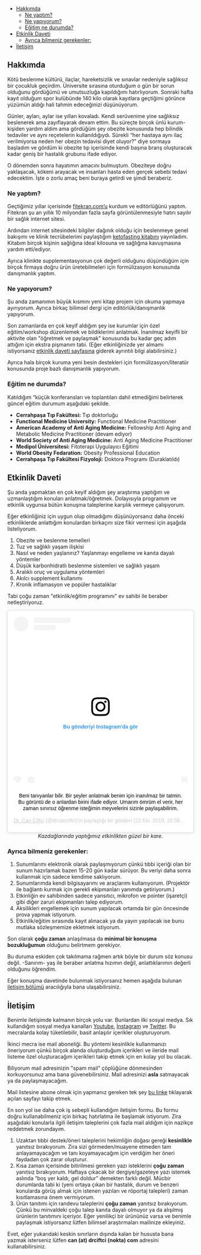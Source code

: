 - [Hakkımda](#hakkımda)
    + [Ne yaptım?](#ne-yaptım)
    + [Ne yapıyorum?](#ne-yapıyorum?)
    + [Eğitim ne durumda?](#eğitim-ne-durumda)
- [Etkinlik Daveti](#etkinlik-daveti)
    + [Ayrıca bilmeniz gerekenler:](#ayrıca-bilmeniz-gerekenler)
- [İletişim](#iletişim)
## Hakkımda

Kötü beslenme kültürü, ilaçlar, hareketsizlik ve sınavlar nedeniyle sağlıksız bir çocukluk geçirdim. Üniversite sırasına oturduğum o gün bir sorun olduğunu gördüğümü ve umutsuzluğa kapıldığımı hatırlıyorum. Sonraki hafta kayıt olduğum spor kulübünde 140 kilo olarak kayıtlara geçtiğimi görünce yüzümün aldığı hali tahmin edeceğinizi düşünüyorum.

Günler, ayları, aylar ise yılları kovaladı. Kendi serüvenime yine sağlıksız beslenerek ama zayıflayarak devam ettim. Bu süreçte birçok ünlü kurum-kişiden yardım aldım ama gördüğüm şey obezite konusunda hep bilindik tedaviler ve aynı reçetelerin kullanıldığıydı. Sürekli “her hastaya aynı ilaç verilmiyorsa neden her obezin tedavisi diyet oluyor?” diye sormaya başladım ve gördüm ki obezite tıp içerisinde kendi başına branş oluşturacak kadar geniş bir hastalık grubunu ifade ediyor.

O dönemden sonra hayatımın amacını bulmuştum. Obeziteye doğru yaklaşacak, kökeni arayacak ve insanları hasta eden gerçek sebebi tedavi edecektim. İşte o zorlu amaç beni buraya getirdi ve şimdi beraberiz.

### Ne yaptım?

Geçtiğimiz yıllar içerisinde [fitekran.com’u](http://fitekran.com/) kurdum ve editörlüğünü yaptım. Fitekran şu an yıllık 10 milyondan fazla sayfa görüntülenmesiyle hatırı sayılır bir sağlık internet sitesi.

Ardından internet sitesindeki bilgiler dağınık olduğu için beslenmeye genel bakışımı ve klinik tecrübelerimi paylaştığım [ketofasting kitabını](https://www.amazon.com.tr/Ketofasting-Ketojenik-Beslenme-Aral%C4%B1kl%C4%B1-Oru%C3%A7/dp/6050962960) yayınladım. Kitabım birçok kişinin sağlığına ideal kilosuna ve sağlığına kavuşmasına yardım etti/ediyor.

Ayrıca klinikte supplementasyonun çok değerli olduğunu düşündüğüm için birçok firmaya doğru ürün üretebilmeleri için formülizasyon konusunda danışmanlık yaptım.

### Ne yapıyorum?

Şu anda zamanımın büyük kısmını yeni kitap projem için okuma yapmaya ayırıyorum. Ayrıca birkaç bilimsel dergi için editörlük/danışmanlık yapıyorum.

Son zamanlarda en çok keyif aldığım şey ise kurumlar için özel eğitim/workshop düzenlemek ve bildiklerimi anlatmak. İnanılmaz keyifli bir aktivite olan "öğretmek ve paylaşmak" konusunda bu kadar geç adım attığım için ekstra pişmanım tabi. (Eğer etkinliğinizde yer almamı istiyorsanız [etkinlik daveti sayfasına](#etkinlik-daveti-sayfası) giderek ayrıntılı bilgi alabilirsiniz.)

Ayrıca hala birçok kuruma yeni besin destekleri için formülizasyon/literatür konusunda proje bazlı danışmanlık yapıyorum.

### Eğitim ne durumda?

Katıldığım “küçük konferansları ve toplantıları dahil etmediğimi belirterek güncel eğitim durumum aşağıdaki şekilde.

- **Cerrahpaşa Tıp Fakültesi:** Tıp doktorluğu
- **Functional Medicine University:** Functional Medicine Practitioner
- **American Academy of Anti Aging Medicine:** Fellowship Anti Aging and Metabolic Medicine Practitioner (devam ediyor)
- **World Society of Anti Aging Medicine:** Anti Aging Medicine Practitioner
- **Medipol Üniversitesi:** Fitoterapi Uygulayıcı Eğitimi
- **World Obesity Fedaration:** Obesity Professional Education
- **Cerrahpaşa Tıp Fakültesi Fizyoloji:** Doktora Programı (Duraklatıldı)

## Etkinlik Daveti

Şu anda yapmaktan en çok keyif aldığım şey araştırma yaptığım ve uzmanlaştığım konuları anlatmak/öğretmek. Dolayısıyla programım ve etkinlik uygunsa bütün konuşma taleplerine karşılık vermeye çalışıyorum.

Eğer etkinliğiniz için uygun olup olmadığımı düşünüyorsanız daha önceki etkinliklerde anlattığım konulardan birkaçını size fikir vermesi için aşağıda listeliyorum.

1. Obezite ve beslenme temelleri
2. Tuz ve sağlıklı yaşam ilişkisi
3. Nasıl ve neden yaşlanırız? Yaşlanmayı engelleme ve kanıta dayalı yöntemler
4. Düşük karbonhidratlı beslenme sistemleri ve sağlıklı yaşam
5. Aralıklı oruç ve uygulama yöntemleri
6. Akılcı supplement kullanımı
7. Kronik inflamasyon ve popüler hastalıklar

Tabi çoğu zaman "etkinlik/eğitim programını" ev sahibi ile beraber netleştiriyoruz.

<center><blockquote class="instagram-media" data-instgrm-captioned data-instgrm-permalink="https://www.instagram.com/p/B37gEmcgfNs/?utm_source=ig_embed&amp;utm_campaign=loading" data-instgrm-version="12" style=" background:#FFF; border:0; border-radius:3px; box-shadow:0 0 1px 0 rgba(0,0,0,0.5),0 1px 10px 0 rgba(0,0,0,0.15); margin: 1px; max-width:540px; min-width:326px; padding:0; width:99.375%; width:-webkit-calc(100% - 2px); width:calc(100% - 2px);"><div style="padding:16px;"> <a href="https://www.instagram.com/p/B37gEmcgfNs/?utm_source=ig_embed&amp;utm_campaign=loading" style=" background:#FFFFFF; line-height:0; padding:0 0; text-align:center; text-decoration:none; width:100%;" target="_blank"> <div style=" display: flex; flex-direction: row; align-items: center;"> <div style="background-color: #F4F4F4; border-radius: 50%; flex-grow: 0; height: 40px; margin-right: 14px; width: 40px;"></div> <div style="display: flex; flex-direction: column; flex-grow: 1; justify-content: center;"> <div style=" background-color: #F4F4F4; border-radius: 4px; flex-grow: 0; height: 14px; margin-bottom: 6px; width: 100px;"></div> <div style=" background-color: #F4F4F4; border-radius: 4px; flex-grow: 0; height: 14px; width: 60px;"></div></div></div><div style="padding: 19% 0;"></div> <div style="display:block; height:50px; margin:0 auto 12px; width:50px;"><svg width="50px" height="50px" viewBox="0 0 60 60" version="1.1" xmlns="https://www.w3.org/2000/svg" xmlns:xlink="https://www.w3.org/1999/xlink"><g stroke="none" stroke-width="1" fill="none" fill-rule="evenodd"><g transform="translate(-511.000000, -20.000000)" fill="#000000"><g><path d="M556.869,30.41 C554.814,30.41 553.148,32.076 553.148,34.131 C553.148,36.186 554.814,37.852 556.869,37.852 C558.924,37.852 560.59,36.186 560.59,34.131 C560.59,32.076 558.924,30.41 556.869,30.41 M541,60.657 C535.114,60.657 530.342,55.887 530.342,50 C530.342,44.114 535.114,39.342 541,39.342 C546.887,39.342 551.658,44.114 551.658,50 C551.658,55.887 546.887,60.657 541,60.657 M541,33.886 C532.1,33.886 524.886,41.1 524.886,50 C524.886,58.899 532.1,66.113 541,66.113 C549.9,66.113 557.115,58.899 557.115,50 C557.115,41.1 549.9,33.886 541,33.886 M565.378,62.101 C565.244,65.022 564.756,66.606 564.346,67.663 C563.803,69.06 563.154,70.057 562.106,71.106 C561.058,72.155 560.06,72.803 558.662,73.347 C557.607,73.757 556.021,74.244 553.102,74.378 C549.944,74.521 548.997,74.552 541,74.552 C533.003,74.552 532.056,74.521 528.898,74.378 C525.979,74.244 524.393,73.757 523.338,73.347 C521.94,72.803 520.942,72.155 519.894,71.106 C518.846,70.057 518.197,69.06 517.654,67.663 C517.244,66.606 516.755,65.022 516.623,62.101 C516.479,58.943 516.448,57.996 516.448,50 C516.448,42.003 516.479,41.056 516.623,37.899 C516.755,34.978 517.244,33.391 517.654,32.338 C518.197,30.938 518.846,29.942 519.894,28.894 C520.942,27.846 521.94,27.196 523.338,26.654 C524.393,26.244 525.979,25.756 528.898,25.623 C532.057,25.479 533.004,25.448 541,25.448 C548.997,25.448 549.943,25.479 553.102,25.623 C556.021,25.756 557.607,26.244 558.662,26.654 C560.06,27.196 561.058,27.846 562.106,28.894 C563.154,29.942 563.803,30.938 564.346,32.338 C564.756,33.391 565.244,34.978 565.378,37.899 C565.522,41.056 565.552,42.003 565.552,50 C565.552,57.996 565.522,58.943 565.378,62.101 M570.82,37.631 C570.674,34.438 570.167,32.258 569.425,30.349 C568.659,28.377 567.633,26.702 565.965,25.035 C564.297,23.368 562.623,22.342 560.652,21.575 C558.743,20.834 556.562,20.326 553.369,20.18 C550.169,20.033 549.148,20 541,20 C532.853,20 531.831,20.033 528.631,20.18 C525.438,20.326 523.257,20.834 521.349,21.575 C519.376,22.342 517.703,23.368 516.035,25.035 C514.368,26.702 513.342,28.377 512.574,30.349 C511.834,32.258 511.326,34.438 511.181,37.631 C511.035,40.831 511,41.851 511,50 C511,58.147 511.035,59.17 511.181,62.369 C511.326,65.562 511.834,67.743 512.574,69.651 C513.342,71.625 514.368,73.296 516.035,74.965 C517.703,76.634 519.376,77.658 521.349,78.425 C523.257,79.167 525.438,79.673 528.631,79.82 C531.831,79.965 532.853,80.001 541,80.001 C549.148,80.001 550.169,79.965 553.369,79.82 C556.562,79.673 558.743,79.167 560.652,78.425 C562.623,77.658 564.297,76.634 565.965,74.965 C567.633,73.296 568.659,71.625 569.425,69.651 C570.167,67.743 570.674,65.562 570.82,62.369 C570.966,59.17 571,58.147 571,50 C571,41.851 570.966,40.831 570.82,37.631"></path></g></g></g></svg></div><div style="padding-top: 8px;"> <div style=" color:#3897f0; font-family:Arial,sans-serif; font-size:14px; font-style:normal; font-weight:550; line-height:18px;"> Bu gönderiyi Instagram&#39;da gör</div></div><div style="padding: 12.5% 0;"></div> <div style="display: flex; flex-direction: row; margin-bottom: 14px; align-items: center;"><div> <div style="background-color: #F4F4F4; border-radius: 50%; height: 12.5px; width: 12.5px; transform: translateX(0px) translateY(7px);"></div> <div style="background-color: #F4F4F4; height: 12.5px; transform: rotate(-45deg) translateX(3px) translateY(1px); width: 12.5px; flex-grow: 0; margin-right: 14px; margin-left: 2px;"></div> <div style="background-color: #F4F4F4; border-radius: 50%; height: 12.5px; width: 12.5px; transform: translateX(9px) translateY(-18px);"></div></div><div style="margin-left: 8px;"> <div style=" background-color: #F4F4F4; border-radius: 50%; flex-grow: 0; height: 20px; width: 20px;"></div> <div style=" width: 0; height: 0; border-top: 2px solid transparent; border-left: 6px solid #f4f4f4; border-bottom: 2px solid transparent; transform: translateX(16px) translateY(-4px) rotate(30deg)"></div></div><div style="margin-left: auto;"> <div style=" width: 0px; border-top: 8px solid #F4F4F4; border-right: 8px solid transparent; transform: translateY(16px);"></div> <div style=" background-color: #F4F4F4; flex-grow: 0; height: 12px; width: 16px; transform: translateY(-4px);"></div> <div style=" width: 0; height: 0; border-top: 8px solid #F4F4F4; border-left: 8px solid transparent; transform: translateY(-4px) translateX(8px);"></div></div></div></a> <p style=" margin:8px 0 0 0; padding:0 4px;"> <a href="https://www.instagram.com/p/B37gEmcgfNs/?utm_source=ig_embed&amp;utm_campaign=loading" style=" color:#000; font-family:Arial,sans-serif; font-size:14px; font-style:normal; font-weight:normal; line-height:17px; text-decoration:none; word-wrap:break-word;" target="_blank">Beni tanıyanlar bilir. Bir şeyler anlatmak benim için inanılmaz bir tatmin. Bu görüntü de o anlardan birini ifade ediyor. Umarım ömrüm el verir, her zaman sınırsız öğrenme isteğimin meyvelerini sizinle paylaşabilirim.</a></p> <p style=" color:#c9c8cd; font-family:Arial,sans-serif; font-size:14px; line-height:17px; margin-bottom:0; margin-top:8px; overflow:hidden; padding:8px 0 7px; text-align:center; text-overflow:ellipsis; white-space:nowrap;"><a href="https://www.instagram.com/drcanciftci/?utm_source=ig_embed&amp;utm_campaign=loading" style=" color:#c9c8cd; font-family:Arial,sans-serif; font-size:14px; font-style:normal; font-weight:normal; line-height:17px;" target="_blank"> Dr. Can Çiftçi</a> (@drcanciftci)&#39;in paylaştığı bir gönderi (<time style=" font-family:Arial,sans-serif; font-size:14px; line-height:17px;" datetime="2019-10-22T17:58:22+00:00">22 Eki, 2019, 10:58öö PDT</time>)</p></div></blockquote> <script async src="//www.instagram.com/embed.js"></script>
<em>Kazdağlarında yaptığımız etkinlikten güzel bir kare.</em></center>

### Ayrıca bilmeniz gerekenler:

1. Sunumlarımı elektronik olarak paylaşmıyorum çünkü tıbbi içeriği olan bir sunum hazırlamak bazen 15-20 gün kadar sürüyor. Bu veriyi daha sonra kullanmak için sadece kendime saklıyorum.
2. Sunumlarımda kendi bilgisayarımı ve araçlarımı kullanıyorum. (Projektör ile bağlantı kurmak için gerekli ekipmanları yanımda getiriyorum.)
3. Etkinliğin ev sahibinden sadece yansıtıcı, mikrofon ve pointer (işaretçi) gibi diğer zaruri ekipmanları talep ediyorum.
4. Aksilikleri engellemek için sunum yapılacak ortamda bir gün öncesinde prova yapmak istiyorum.
5. Etkinlik/eğitim sırasında kayıt alınacak ya da yayın yapılacak ise bunu mutlaka sözleşmemize ekletmek istiyorum.

Son olarak **çoğu zaman** anlaşılmasa da **minimal bir konuşma bozukluğumun** olduğunu belirtmem gerekiyor.

Bu duruma eskiden çok takılmama rağmen artık böyle bir durum söz konusu değil. -Sanırım- yaş ile beraber anlatma hızımın değil, anlattıklarımın değerli olduğunu öğrendim.

Eğer konuşma davetinde bulunmak istiyorsanız hemen aşağıda bulunan [iletişim bölümü](#iletişim) aracılığıyla bana ulaşabilirsiniz.

## İletişim

Benimle iletişimde kalmanın birçok yolu var. Bunlardan ilki sosyal medya. Sık kullandığım sosyal medya kanalları [Youtube](https://www.youtube.com/channel/UCaGWT10TnS3vN0lt9Nrq_ww), [İnstagram](https://www.instagram.com/drcanciftci/?hl=tr) ve [Twitter](https://twitter.com/fitekran). Bu mecralarda kolay tüketilebilir, basit anlaşılır içerikler oluşturuyorum.

İkinci mecra ise mail aboneliği. Bu yöntemi kesinlikle kullanmanızı öneriyorum çünkü birçok alanda oluşturduğum içerikleri ve ileride mail listeme özel oluşturacağım içerikleri takip etmek için en kolay yol bu olacak. 

Biliyorum mail adresinizin "spam mail" çöplüğüne dönmesinden korkuyorsunuz ama bana güvenebilirsiniz. Mail adresinizi **asla** satmayacak ya da paylaşmayacağım.

Mail listesine abone olmak için yapmanız gereken tek şey [bu linke](https://bit.ly/2MrInHS) tıklayarak açılan sayfayı takip etmek.

En son yol ise daha çok iş sebepli kullandığım iletişim formu. Bu formu doğru kullanabilmeniz için birkaç hatırlatma ile başlamak istiyorum. Zira aşağıdaki konularla ilgili iletişim taleplerini çok fazla mail aldığım için nazikçe reddetmek zorundayım.

1. Uzaktan tıbbi destek/öneri taleplerini hekimliğin doğası gereği **kesinlikle** yanıtsız bırakıyorum. Zira sizi görmeden/muayene etmeden tam anlayamayacağım ve tanı koyamayacağım için verdiğim her öneri faydadan çok zarar oluşturur.
2. Kısa zaman içerisinde bitirilmesi gereken yazı isteklerini **çoğu zaman** yanıtsız bırakıyorum. Haftaya çıkacak bir dergiye/gazeteye yazı istemek aslında “boş yer kaldı, gel doldur” demekten farklı değil. Mücbir durumlarda tabi ki (yeni ortaya çıkan bir hastalık, durum ve benzeri konularda görüş almak için istenen yazıları ve röportaj talepleri) zaman kısıtlamasına önem vermiyorum.
3. Ürün tanıtımı için randevu taleplerini **çoğu zaman** yanıtsız bırakıyorum. Çünkü bu minvaldeki çoğu talep kanıta dayalı olmuyor ya da alışılmış ürünlerin tanıtımını içeriyor. Eğer yenilikçi bir ürününüz varsa ve benimle paylaşmak istiyorsanız lütfen bilimsel araştırmaları mailinize ekleyiniz.

Evet, eğer yukarıdaki keskin sınırların dışında kalan bir hususta bana yazmak isterseniz lütfen **can (at) drciftci (nokta) com** adresini kullanabilirsiniz.
